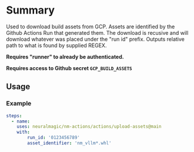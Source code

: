 # Summary

Used to download build assets from GCP. Assets are identified by the Github Actions Run that generated them. The download is recusive and will download whatever was placed under the "run id" prefix. Outputs relative path to what is found by supplied REGEX.


**Requires "runner" to already be authenticated.**


**Requires access to Github secret `GCP_BUILD_ASSETS`**


## Usage

### Example

```yaml
steps:
  - name:
    uses: neuralmagic/nm-actions/actions/upload-assets@main
    with:
        run_id: '0123456789'
        asset_identifier: 'nm_vllm*.whl'
```
